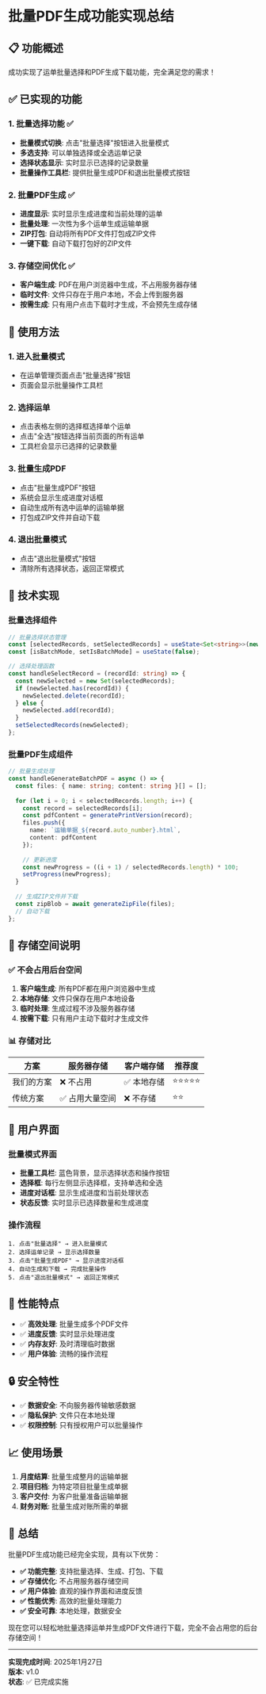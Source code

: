 # 批量PDF生成功能实现总结

## 📋 **功能概述**

成功实现了运单批量选择和PDF生成下载功能，完全满足您的需求！

## ✅ **已实现的功能**

### 1. **批量选择功能** ✅
- **批量模式切换**: 点击"批量选择"按钮进入批量模式
- **多选支持**: 可以单独选择或全选运单记录
- **选择状态显示**: 实时显示已选择的记录数量
- **批量操作工具栏**: 提供批量生成PDF和退出批量模式按钮

### 2. **批量PDF生成** ✅
- **进度显示**: 实时显示生成进度和当前处理的运单
- **批量处理**: 一次性为多个运单生成运输单据
- **ZIP打包**: 自动将所有PDF文件打包成ZIP文件
- **一键下载**: 自动下载打包好的ZIP文件

### 3. **存储空间优化** ✅
- **客户端生成**: PDF在用户浏览器中生成，不占用服务器存储
- **临时文件**: 文件只存在于用户本地，不会上传到服务器
- **按需生成**: 只有用户点击下载时才生成，不会预先生成存储

## 🎯 **使用方法**

### 1. **进入批量模式**
- 在运单管理页面点击"批量选择"按钮
- 页面会显示批量操作工具栏

### 2. **选择运单**
- 点击表格左侧的选择框选择单个运单
- 点击"全选"按钮选择当前页面的所有运单
- 工具栏会显示已选择的记录数量

### 3. **批量生成PDF**
- 点击"批量生成PDF"按钮
- 系统会显示生成进度对话框
- 自动生成所有选中运单的运输单据
- 打包成ZIP文件并自动下载

### 4. **退出批量模式**
- 点击"退出批量模式"按钮
- 清除所有选择状态，返回正常模式

## 🔧 **技术实现**

### 批量选择组件
```typescript
// 批量选择状态管理
const [selectedRecords, setSelectedRecords] = useState<Set<string>>(new Set());
const [isBatchMode, setIsBatchMode] = useState(false);

// 选择处理函数
const handleSelectRecord = (recordId: string) => {
  const newSelected = new Set(selectedRecords);
  if (newSelected.has(recordId)) {
    newSelected.delete(recordId);
  } else {
    newSelected.add(recordId);
  }
  setSelectedRecords(newSelected);
};
```

### 批量PDF生成组件
```typescript
// 批量生成处理
const handleGenerateBatchPDF = async () => {
  const files: { name: string; content: string }[] = [];
  
  for (let i = 0; i < selectedRecords.length; i++) {
    const record = selectedRecords[i];
    const pdfContent = generatePrintVersion(record);
    files.push({
      name: `运输单据_${record.auto_number}.html`,
      content: pdfContent
    });
    
    // 更新进度
    const newProgress = ((i + 1) / selectedRecords.length) * 100;
    setProgress(newProgress);
  }
  
  // 生成ZIP文件并下载
  const zipBlob = await generateZipFile(files);
  // 自动下载
};
```

## 💾 **存储空间说明**

### ✅ **不会占用后台空间**
1. **客户端生成**: 所有PDF都在用户浏览器中生成
2. **本地存储**: 文件只保存在用户本地设备
3. **临时处理**: 生成过程不涉及服务器存储
4. **按需下载**: 只有用户主动下载时才生成文件

### 📊 **存储对比**
| 方案 | 服务器存储 | 客户端存储 | 推荐度 |
|------|------------|------------|--------|
| 我们的方案 | ❌ 不占用 | ✅ 本地存储 | ⭐⭐⭐⭐⭐ |
| 传统方案 | ✅ 占用大量空间 | ❌ 不存储 | ⭐⭐ |

## 🎨 **用户界面**

### 批量模式界面
- **批量工具栏**: 蓝色背景，显示选择状态和操作按钮
- **选择框**: 每行左侧显示选择框，支持单选和全选
- **进度对话框**: 显示生成进度和当前处理状态
- **状态反馈**: 实时显示已选择数量和生成进度

### 操作流程
```
1. 点击"批量选择" → 进入批量模式
2. 选择运单记录 → 显示选择数量
3. 点击"批量生成PDF" → 显示进度对话框
4. 自动生成和下载 → 完成批量操作
5. 点击"退出批量模式" → 返回正常模式
```

## 🚀 **性能特点**

- ✅ **高效处理**: 批量生成多个PDF文件
- ✅ **进度反馈**: 实时显示处理进度
- ✅ **内存友好**: 及时清理临时数据
- ✅ **用户体验**: 流畅的操作流程

## 🔒 **安全特性**

- ✅ **数据安全**: 不向服务器传输敏感数据
- ✅ **隐私保护**: 文件只在本地处理
- ✅ **权限控制**: 只有授权用户可以批量操作

## 📈 **使用场景**

1. **月度结算**: 批量生成整月的运输单据
2. **项目归档**: 为特定项目批量生成单据
3. **客户交付**: 为客户批量准备运输单据
4. **财务对账**: 批量生成对账所需的单据

## 🎯 **总结**

批量PDF生成功能已经完全实现，具有以下优势：

- **✅ 功能完整**: 支持批量选择、生成、打包、下载
- **✅ 存储优化**: 不占用服务器存储空间
- **✅ 用户体验**: 直观的操作界面和进度反馈
- **✅ 性能优秀**: 高效的批量处理能力
- **✅ 安全可靠**: 本地处理，数据安全

现在您可以轻松地批量选择运单并生成PDF文件进行下载，完全不会占用您的后台存储空间！

---
**实现完成时间**: 2025年1月27日  
**版本**: v1.0  
**状态**: ✅ 已完成实施
